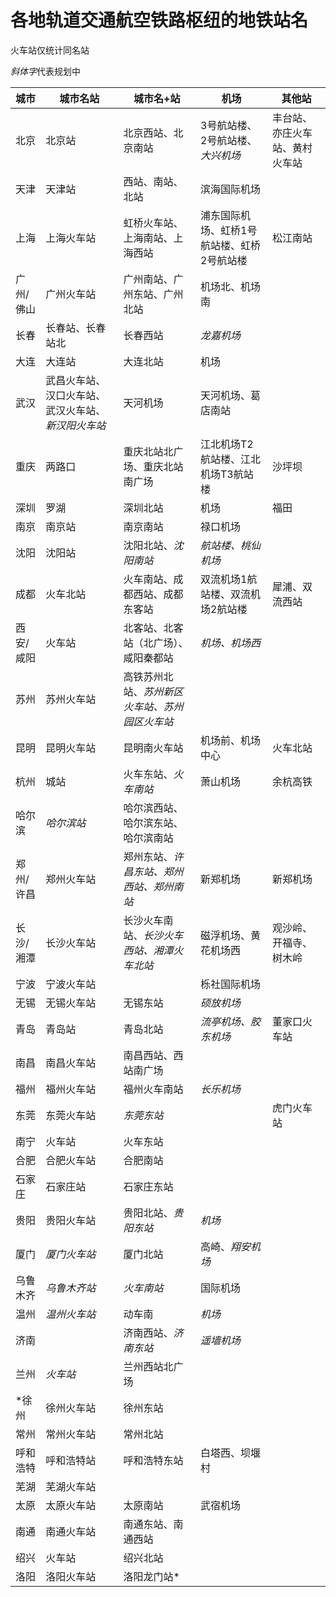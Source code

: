 # 各地轨道交通航空铁路枢纽的地铁站名

火车站仅统计同名站

*斜体字*代表规划中

| 城市      | 城市名站                                         | 城市名+站                                    | 机场                                       | 其他站                         |
| --------- | ------------------------------------------------ | -------------------------------------------- | ------------------------------------------ | ------------------------------ |
| 北京      | 北京站                                           | 北京西站、北京南站                           | 3号航站楼、2号航站楼、*大兴机场*             | 丰台站、亦庄火车站、黄村火车站 |
| 天津      | 天津站                                           | 西站、南站、北站                             | 滨海国际机场                               |                                |
| 上海      | 上海火车站                                       | 虹桥火车站、上海南站、上海西站               | 浦东国际机场、虹桥1号航站楼、虹桥2号航站楼 | 松江南站                       |
| 广州/佛山 | 广州火车站                                       | 广州南站、广州东站、广州北站                 | 机场北、机场南                             |                                |
| 长春      | 长春站、长春站北                                 | 长春西站                                     | *龙嘉机场*                                   |                                |
| 大连      | 大连站                                           | 大连北站                                     | 机场                                       |                                |
| 武汉      | 武昌火车站、汉口火车站、武汉火车站、*新汉阳火车站* | 天河机场                                     | 天河机场、葛店南站                         |                                |
| 重庆      | 两路口                                           | 重庆北站北广场、重庆北站南广场               | 江北机场T2航站楼、江北机场T3航站楼         | 沙坪坝                         |
| 深圳      | 罗湖                                             | 深圳北站                                     | 机场                                       | 福田                           |
| 南京      | 南京站                                           | 南京南站                                     | 禄口机场                                   |                                |
| 沈阳      | 沈阳站                                           | 沈阳北站、*沈阳南站*                           | *航站楼、桃仙机场*                           |                                |
| 成都      | 火车北站                                         | 火车南站、成都西站、成都东客站               | 双流机场1航站楼、双流机场2航站楼           | 犀浦、双流西站                 |
| 西安/咸阳 | 火车站                                           | 北客站、北客站（北广场）、咸阳秦都站         | *机场、机场西*                               |                                |
| 苏州      | 苏州火车站                                       | 高铁苏州北站、*苏州新区火车站、苏州园区火车站* |                                            |                                |
| 昆明      | 昆明火车站                                       | 昆明南火车站                                 | 机场前、机场中心                           | 火车北站                       |
| 杭州      | 城站                                             | 火车东站、*火车南站*                           | 萧山机场                                   | 余杭高铁                       |
| 哈尔滨    | *哈尔滨站*                                         | 哈尔滨西站、哈尔滨东站、哈尔滨南站           |                                            |                                |
| 郑州/许昌 | 郑州火车站                                       | 郑州东站、*许昌东站、郑州西站、郑州南站*       | 新郑机场                                   | 新郑机场                       |
| 长沙/湘潭 | 长沙火车站                                       | 长沙火车南站、*长沙火车西站、湘潭火车北站*     | 磁浮机场、黄花机场西                       | 观沙岭、开福寺、树木岭         |
| 宁波      | 宁波火车站                                       |                                              | 栎社国际机场                               |                                |8
| 无锡      | 无锡火车站                                       | 无锡东站                                     | *硕放机场*                                   |                                |
| 青岛      | 青岛站                                           | 青岛北站                                     | *流亭机场、胶东机场*                         | 董家口火车站                   |
| 南昌      | 南昌火车站                                       | 南昌西站、西站南广场                         |                                            |                                |
| 福州      | 福州火车站                                       | 福州火车南站                                 | *长乐机场*                                   |                                |
| 东莞      | 东莞火车站                                       | *东莞东站*                                     |                                            | 虎门火车站                     |
| 南宁      | 火车站                                           | 火车东站                                     |                                            |                                |
| 合肥      | 合肥火车站                                       | 合肥南站                                     |                                            |                                |
| 石家庄    | 石家庄站                                         | 石家庄东站                                   |                                            |                                |
| 贵阳      | 贵阳火车站                                       | 贵阳北站、*贵阳东站*                           | *机场*                                       |                                |
| 厦门      | *厦门火车站*                                       | 厦门北站                                     | 高崎、*翔安机场*                             |                                |
| 乌鲁木齐  | *乌鲁木齐站*                                       | *火车南站*                                     | 国际机场                                   |                                |
| 温州      | *温州火车站*                                       | 动车南                                       | *机场*                                       |                                |
| 济南      |                                                  | 济南西站、*济南东站*                           | *遥墙机场*                                   |                                |
| 兰州      | *火车站*                                           | 兰州西站北广场                               |                                            |                                |
| *徐州      | 徐州火车站                                       | 徐州东站                                     |                                            |                                |
| 常州      | 常州火车站                                       | 常州北站                                     |                                            |                                |
| 呼和浩特  | 呼和浩特站                                       | 呼和浩特东站                                 | 白塔西、坝堰村                             |                                |
| 芜湖      | 芜湖火车站                                       |                                              |                                            |                                |
| 太原      | 太原火车站                                       | 太原南站                                     | 武宿机场                                   |                                |
| 南通      | 南通火车站                                       | 南通东站、南通西站                           |                                            |                                |
| 绍兴      | 火车站                                           | 绍兴北站                                     |                                            |                                |
| 洛阳      | 洛阳火车站                                       | 洛阳龙门站*                                   |                                            |                                |
